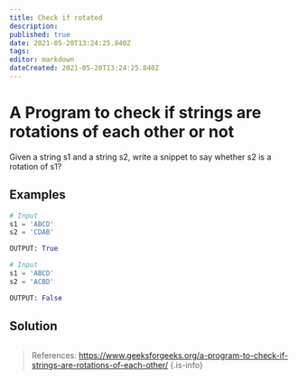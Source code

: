 ```yaml
---
title: Check if rotated
description: 
published: true
date: 2021-05-20T13:24:25.840Z
tags: 
editor: markdown
dateCreated: 2021-05-20T13:24:25.840Z
---
```


# A Program to check if strings are rotations of each other or not
Given a string s1 and a string s2, write a snippet to say whether s2 is a rotation of s1?

## Examples
```python
# Input
s1 = 'ABCD'
s2 = 'CDAB'

OUTPUT: True

# Input
s1 = 'ABCD'
s2 = 'ACBD'

OUTPUT: False
```

## Solution
```python
```

> References: https://www.geeksforgeeks.org/a-program-to-check-if-strings-are-rotations-of-each-other/
{.is-info}
